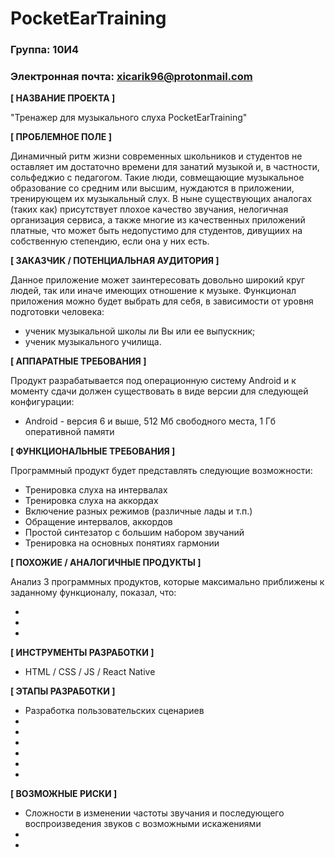 # PocketEarTraining

### Группа: 10И4
### Электронная почта: xicarik96@protonmail.com

**[ НАЗВАНИЕ ПРОЕКТА ]**

"Тренажер для музыкального слуха PocketEarTraining"

**[ ПРОБЛЕМНОЕ ПОЛЕ ]**

Динамичный ритм жизни современных школьников и студентов не оставляет им достаточно времени для занатий музыкой и, в частности, сольфеджио с педагогом. Такие люди, совмещающие музыкальное образование со средним или высшим, нуждаются в приложении, тренирующем их музыкальный слух. В ныне существующих аналогах (таких как) присутствует плохое качество звучания, нелогичная организация сервиса, а также многие из качественных приложений платные, что может быть недопустимо для студентов, дивущиих на собственную степендию, если она у них есть.

**[ ЗАКАЗЧИК / ПОТЕНЦИАЛЬНАЯ АУДИТОРИЯ ]**

Данное приложение может заинтересовать довольно широкий круг людей, так или иначе имеющих отношение к музыке. Функционал приложения можно будет выбрать для себя, в зависимости от уровня подготовки человека:
* ученик музыкальной школы ли Вы или ее выпускник;
* ученик музыкального училища.

**[ АППАРАТНЫЕ ТРЕБОВАНИЯ ]** 

Продукт разрабатывается под операционную систему Android и к моменту сдачи должен существовать в виде версии для следующей конфигурации:
* Android - версия 6 и выше, 512 Мб свободного места, 1 Гб оперативной памяти

**[ ФУНКЦИОНАЛЬНЫЕ ТРЕБОВАНИЯ ]**

Программный продукт будет представлять следующие возможности:
* Тренировка слуха на интервалах
* Тренировка слуха на аккордах
* Включение разных режимов (различные лады и т.п.)
* Обращение интервалов, аккордов
* Простой синтезатор с большим набором звучаний
* Тренировка на основных понятиях гармонии


**[ ПОХОЖИЕ / АНАЛОГИЧНЫЕ ПРОДУКТЫ ]**


Анализ 3 программных продуктов, которые максимально приближены к заданному функционалу, показал, что:

* 
* 
* 

**[ ИНСТРУМЕНТЫ РАЗРАБОТКИ ]**

* HTML / CSS / JS / React Native

**[ ЭТАПЫ РАЗРАБОТКИ ]**

* Разработка пользовательских сценариев
* 
*
*
*
*
*

**[ ВОЗМОЖНЫЕ РИСКИ ]**

* Сложности в изменении частоты звучания и последующего воспроизведения звуков с возможными искажениями
*
*
